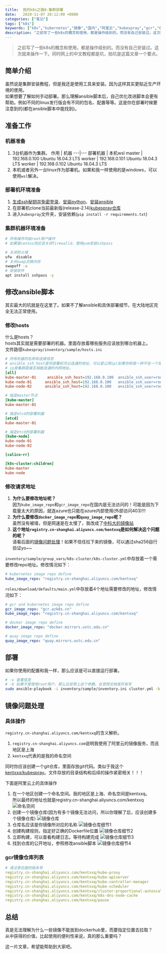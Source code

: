 ```yaml
---
title:  我的k8s之路0-集群部署
date:   2020-11-07 20:12:00 +0800
categories: ["笔记"]
tags: ["k8s"]
keywords: ["k8s","kubernetes","镜像","国内","阿里云","kubespray","gcr","GFW"]
description: "之前写了一些k8s的概念和使用，都是操作级别的。而没有自己安装过。这次就来操作一下。同时网上的中文教程都是坑，拍坑是这篇文章一个要点"
---
```



> 之前写了一些k8s的概念和使用，都是操作级别的。而没有自己安装过。这次就来操作一下。同时网上的中文教程都是坑，拍坑是这篇文章一个要点。



## 简单介绍

虽然说是集群安装教程，但是我还是使用工具来安装。因为这样其实更贴近生产环境的使用。  
如果想要了解如何手动部署。那么理解ansible脚本后，自己优化改进脚本会更有帮助。例如不同的linux发行版会有不同的包名、配置等等。这是你在部署时候要注意到的(都在ansible脚本中能找到)。

## 准备工作

### 机器准备

1. 3台机器作为集群。
作用 | 机器
---|---
部署机器 | 本机wsl
master | 192.168.0.100 Ubuntu 18.04.3 LTS
worker | 192.168.0.101 Ubuntu 18.04.3 LTS
worker | 192.168.0.102 Ubuntu 18.04.3 LTS
2. 本机或者另外一台linux作为部署机。如果和我一样使用的是windows，可以使用`wsl`解决。

### 部署机环境准备

1. [生成ssh秘钥并免密登录](https://kentxxq.com/contents/%E8%BF%9C%E7%A8%8B%E5%85%8D%E5%AF%86ssh/)、[安装python](https://www.python.org/)、[安装ansible](https://www.ansible.com/) 
2. 在部署机clone当前最新版(release-2.14)[kubespray仓库](https://github.com/kubernetes-sigs/kubespray/)
3. 进入`kubespray`文件夹，安装依赖(`pip install -r requirements.txt`)

### 集群机器环境准备

```bash
# 所有操作均由root用户操作
# 如果是centos则应该关闭firewalld，使用yum安装sshpass

# 关闭防火墙
ufw  disable
# 关闭swap交换内存
swapoff -a
# 安装软件
apt install sshpass -y
```

## 修改ansible脚本

其实最大的坑就是在这里了。如果不了解ansible和具体部署细节，在大陆地区完全无法正常使用。

### 修改hosts

什么是hosts？  
hosts其实就是需要部署的机器。里面存放着哪些服务应该放到哪台机器上。  
文件路径`kubespray/inventory/sample/hosts.ini`

```ini
# 所有机器的名称和连接信息
# ansible_ssh_host是你部署机可以连通的地址，可以是公网ip(如果你和我一样不在一个局域网)
# ip是集群直接互相能连通的内网地址。
[all]
kube-master-01     ansible_ssh_host=192.168.0.100  ansible_ssh_user=root   ansible_ssh_pass=kentxxq  ip=192.168.0.100   mask=/24
kube-node-01      ansible_ssh_host=192.168.0.100   ansible_ssh_user=root   ansible_ssh_pass=kentxxq  ip=192.168.0.100   mask=/24
kube-node-02      ansible_ssh_host=192.168.0.100   ansible_ssh_user=root   ansible_ssh_pass=kentxxq  ip=192.168.0.100   mask=/24

# 指定master节点
[kube-master]
kube-master-01

# 指定etcd的部署机器
[etcd]
kube-master-01

# 指定etcd的部署机器
[kube-node]
kube-node-01
kube-node-02

[calico-rr]

[k8s-cluster:children]
kube-master
kube-node
```

### 修改请求地址

1. **为什么要修改地址呢？**  
因为`kube_image_repo`和`gcr_image_repo`在国内是无法访问的！可能是因为下载量太大的原因，就连azure也只能在azure内部使用(外部访问403)!!!  
2. **为什么要修改`docker_image_repo`和`quay_image_repo`呢？**  
虽然没有被墙，但是网速是在太慢了，我改成了[中科大的镜像站](http://mirrors.ustc.edu.cn/)  
3. **这个地址`registry.cn-shanghai.aliyuncs.com/kentxxq`是如何解决这个问题的呢？**  
请看后面的[镜像问题处理](http://kentxxq.com/contents/%E6%88%91%E7%9A%84k8s%E4%B9%8B%E8%B7%AF0-%E9%9B%86%E7%BE%A4%E9%83%A8%E7%BD%B2/#%E9%95%9C%E5%83%8F%E9%97%AE%E9%A2%98%E5%A4%84%E7%90%86)！如果不信任拉下来的镜像，可以通过sha256自行验证yo~~

`inventory/sample/group_vars/k8s-cluster/k8s-cluster.yml`中存放着一个需要修改repo地址。修改情况如下：
```yml
# kubernetes image repo define
kube_image_repo: "registry.cn-shanghai.aliyuncs.com/kentxxq"
```

`roles/download/defaults/main.yml`中存放着4个地址需要修改的地址，修改情况如下：
```yml
# gcr and kubernetes image repo define
gcr_image_repo: "gcr.azk8s.cn"
kube_image_repo: "registry.cn-shanghai.aliyuncs.com/kentxxq"

# docker image repo define
docker_image_repo: "docker.mirrors.ustc.edu.cn"

# quay image repo define
quay_image_repo: "quay.mirrors.ustc.edu.cn"
```

## 部署

如果你使用的配置和我一样，那么应该是可以直接运行部署。
```bash
# -v 查看信息
# -b 如果不是使用root用户，那么应该带上这个参数。在官网文档首页有写
sudo ansible-playbook -i inventory/sample/inventory.ini cluster.yml -b -v
```


## 镜像问题处理

### 具体操作

`registry.cn-shanghai.aliyuncs.com/kentxxq`的含义解析。

1. `registry.cn-shanghai.aliyuncs.com`说明我使用了阿里云的镜像服务，而且地区是上海
2. `kentxxq`代表的是我的命名空间

同时你应该创建一个git仓库，里面存放git代码。类似于我这个[kentxxq/kubespray](https://github.com/kentxxq/kubespray.git)。文件存放的目录结构和后续的操作紧密相关！！！

下面是阿里云上的具体操作

1. 在一个地区创建一个命名空间。我的地区是上海、命名空间是kentxxq。  
所以最终的地址也就是registry.cn-shanghai.aliyuncs.com/kentxxq
![命名空间](/images/server/命名空间.png)
2. 创建一个镜像仓库(因为有多个镜像无法访问，所以你理解了后，应该创建多个镜像仓库)
![镜像仓库](/images/server/镜像仓库.png)
3. 仓库名应该是你镜像所对应的名称
![镜像仓库细节1](/images/server/镜像仓库细节1.png)
4. 创建构建规则，指定好正确的Dockerfile位置
![镜像仓库细节2](/images/server/镜像仓库细节2.png)
5. 立即构建，可以查看构建日志。等待构建完成
![镜像仓库细节3](/images/server/镜像仓库细节3.png)
6. 找到仓库的公开地址，参照修改ansible脚本
![镜像仓库细节4](/images/server/镜像仓库细节4.png)

### gcr镜像仓库列表
```yml
# 请注意后面的版本号
registry.cn-shanghai.aliyuncs.com/kentxxq/kube-proxy                              v1.18.10
registry.cn-shanghai.aliyuncs.com/kentxxq/kube-apiserver                          v1.18.10
registry.cn-shanghai.aliyuncs.com/kentxxq/kube-controller-manager                 v1.18.10
registry.cn-shanghai.aliyuncs.com/kentxxq/kube-scheduler                          v1.18.10
registry.cn-shanghai.aliyuncs.com/kentxxq/cluster-proportional-autoscaler-amd64   1.8.1
registry.cn-shanghai.aliyuncs.com/kentxxq/k8s-dns-node-cache                      1.15.13
registry.cn-shanghai.aliyuncs.com/kentxxq/pause                                   3.2
```

## 总结

真是无法理解为什么一些镜像不能放到dockerhub里，而要指定位置去拉取？  
从中获得的价值，比起使用的便利性来说，真的那么重要吗？  

这一片文章，希望能帮助到大家吧。